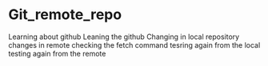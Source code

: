 # Git_remote_repo
Learning about github
Leaning the github
Changing in local repository
changes in remote
checking the fetch command
tesring again from the local
testing again from the remote
